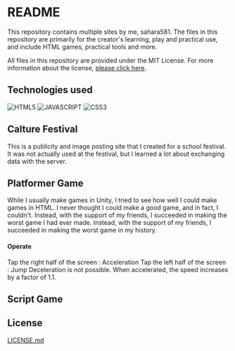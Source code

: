 # README

This repository contains multiple sites by me, sahara581.
The files in this repository are primarily for the creator's learning, play and practical use, and include HTML games, practical tools and more.

All files in this repository are provided under the MIT License. For more information about the license, [please click here](#chap-license).

<a name="chap-technologies"></a>
## Technologies used
![HTML5](https://img.shields.io/badge/-HTML5-303030.svg?logo=html5&style=for-the-badge)
![JAVASCRIPT](https://img.shields.io/badge/-Javascript-303030.svg?logo=javascript&style=for-the-badge)
![CSS3](https://img.shields.io/badge/-Css3-303030.svg?logo=css3&style=for-the-badge)

## Calture Festival
This is a publicity and image posting site that I created for a school festival.
It was not actually used at the festival, but I learned a lot about exchanging data with the server.

## Platformer Game
While I usually make games in Unity, I tried to see how well I could make games in HTML.
I never thought I could make a good game, and in fact, I couldn't.
Instead, with the support of my friends, I succeeded in making the worst game I had ever made.
Instead, with the support of my friends, I succeeded in making the worst game in my history.
#### Operate
Tap the right half of the screen : Acceleration
Tap the left half of the screen : Jump
Deceleration is not possible. When accelerated, the speed increases by a factor of 1.1.

## Script Game

<a name="chap-license"></a>
## License
[LICENSE.md](../main/LICENSE)

